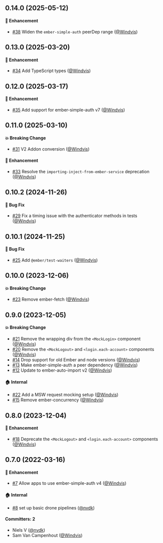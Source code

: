 

## 0.14.0 (2025-05-12)

#### :rocket: Enhancement
* [#38](https://github.com/lblod/ember-mock-login/pull/38) Widen the `ember-simple-auth` peerDep range ([@Windvis](https://github.com/Windvis))


## 0.13.0 (2025-03-20)

#### :rocket: Enhancement
* [#34](https://github.com/lblod/ember-mock-login/pull/34) Add TypeScript types ([@Windvis](https://github.com/Windvis))


## 0.12.0 (2025-03-17)

#### :rocket: Enhancement
* [#35](https://github.com/lblod/ember-mock-login/pull/35) Add support for ember-simple-auth v7 ([@Windvis](https://github.com/Windvis))


## 0.11.0 (2025-03-10)

#### :boom: Breaking Change
* [#31](https://github.com/lblod/ember-mock-login/pull/31) V2 Addon conversion ([@Windvis](https://github.com/Windvis))

#### :rocket: Enhancement
* [#33](https://github.com/lblod/ember-mock-login/pull/33) Resolve the `importing-inject-from-ember-service` deprecation ([@Windvis](https://github.com/Windvis))


## 0.10.2 (2024-11-26)

#### :bug: Bug Fix
* [#29](https://github.com/lblod/ember-mock-login/pull/29) Fix a timing issue with the authenticator methods in tests ([@Windvis](https://github.com/Windvis))


## 0.10.1 (2024-11-25)

#### :bug: Bug Fix
* [#25](https://github.com/lblod/ember-mock-login/pull/25) Add `@ember/test-waiters` ([@Windvis](https://github.com/Windvis))


## 0.10.0 (2023-12-06)

#### :boom: Breaking Change
* [#23](https://github.com/lblod/ember-mock-login/pull/23) Remove ember-fetch ([@Windvis](https://github.com/Windvis))


## 0.9.0 (2023-12-05)

#### :boom: Breaking Change
* [#21](https://github.com/lblod/ember-mock-login/pull/21) Remove the wrapping div from the `<MockLogin>` component ([@Windvis](https://github.com/Windvis))
* [#20](https://github.com/lblod/ember-mock-login/pull/20) Remove the `<MockLogout>` and `<login.each-account>` components ([@Windvis](https://github.com/Windvis))
* [#14](https://github.com/lblod/ember-mock-login/pull/14) Drop support for old Ember and node versions ([@Windvis](https://github.com/Windvis))
* [#13](https://github.com/lblod/ember-mock-login/pull/13) Make ember-simple-auth a peer dependency ([@Windvis](https://github.com/Windvis))
* [#12](https://github.com/lblod/ember-mock-login/pull/12) Update to ember-auto-import v2 ([@Windvis](https://github.com/Windvis))

#### :house: Internal
* [#22](https://github.com/lblod/ember-mock-login/pull/22) Add a MSW request mocking setup ([@Windvis](https://github.com/Windvis))
* [#15](https://github.com/lblod/ember-mock-login/pull/15) Remove ember-concurrency ([@Windvis](https://github.com/Windvis))


## 0.8.0 (2023-12-04)

#### :rocket: Enhancement
* [#18](https://github.com/lblod/ember-mock-login/pull/18) Deprecate the `<MockLogout>` and `<login.each-account>` components ([@Windvis](https://github.com/Windvis))


## 0.7.0 (2022-03-16)

#### :rocket: Enhancement
* [#7](https://github.com/lblod/ember-mock-login/pull/7) Allow apps to use ember-simple-auth v4 ([@Windvis](https://github.com/Windvis))

#### :house: Internal
* [#8](https://github.com/lblod/ember-mock-login/pull/8) set up basic drone pipelines ([@nvdk](https://github.com/nvdk))

#### Committers: 2
- Niels V ([@nvdk](https://github.com/nvdk))
- Sam Van Campenhout ([@Windvis](https://github.com/Windvis))

